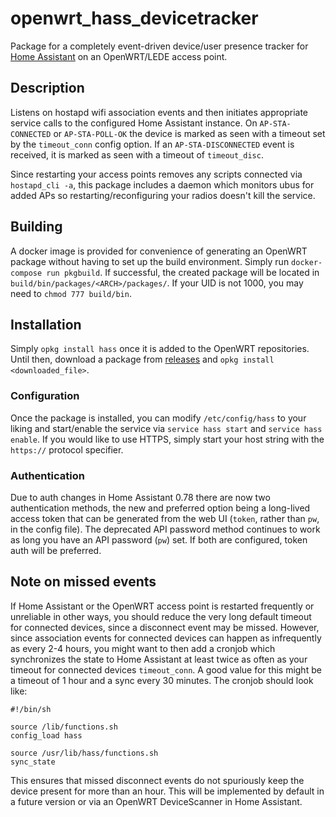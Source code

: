 # openwrt_hass_devicetracker

Package for a completely event-driven device/user presence tracker for [Home Assistant](https://github.com/home-assistant/home-assistant/) on an OpenWRT/LEDE access point. 


## Description

Listens on hostapd wifi association events and then initiates appropriate service calls to the configured Home Assistant instance. On `AP-STA-CONNECTED` or `AP-STA-POLL-OK` the device is marked as seen with a timeout set by the `timeout_conn` config option. If an `AP-STA-DISCONNECTED` event is received, it is marked as seen with a timeout of `timeout_disc`.

Since restarting your access points removes any scripts connected via `hostapd_cli -a`, this package includes a daemon which monitors ubus for added APs so restarting/reconfiguring your radios doesn't kill the service.

## Building

A docker image is provided for convenience of generating an OpenWRT package without having to set up the build environment. Simply run `docker-compose run pkgbuild`. If successful, the created package will be located in `build/bin/packages/<ARCH>/packages/`. If your UID is not 1000, you may need to `chmod 777 build/bin`.

## Installation

Simply `opkg install hass` once it is added to the OpenWRT repositories. Until then, download a package from [releases](https://github.com/mueslo/openwrt_hass_devicetracker/releases) and `opkg install <downloaded_file>`.

### Configuration

Once the package is installed, you can modify `/etc/config/hass` to your liking and start/enable the service via `service hass start` and `service hass enable`. If you would like to use HTTPS, simply start your host string with the `https://` protocol specifier.

### Authentication

Due to auth changes in Home Assistant 0.78 there are now two authentication methods, the new and preferred option being a long-lived access token that can be generated from the web UI (`token`, rather than `pw`, in the config file). The deprecated API password method continues to work as long you have an API password (`pw`) set. If both are configured, token auth will be preferred.

## Note on missed events

If Home Assistant or the OpenWRT access point is restarted frequently or unreliable in other ways, you should reduce the very long default timeout for connected devices, since a disconnect event may be missed. However, since association events for connected devices can happen as infrequently as every 2-4 hours, you might want to then add a cronjob which synchronizes the state to Home Assistant at least twice as often as your timeout for connected devices `timeout_conn`. A good value for this might be a timeout of 1 hour and a sync every 30 minutes. The cronjob should look like:

```
#!/bin/sh

source /lib/functions.sh
config_load hass

source /usr/lib/hass/functions.sh
sync_state
```

This ensures that missed disconnect events do not spuriously keep the device present for more than an hour. This will be implemented by default in a future version or via an OpenWRT DeviceScanner in Home Assistant.
